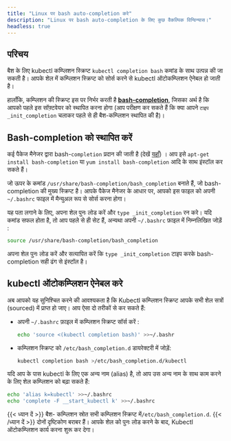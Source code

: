 ```yaml
---
title: "Linux पर bash auto-completion करे"
description: "Linux पर bash auto-completion के लिए कुछ वैकल्पिक विन्विन्यास।"
headless: true
---
```


 ## परिचय

 बैश के लिए kubectl  कम्प्लिशन स्क्रिप्ट `kubectl completion bash` कमांड के साथ उत्पन्न की जा सकती है।                         आपके शेल में  कम्प्लिशन  स्क्रिप्ट को सोर्स करने से kubectl ऑटोकम्प्लिशन ऐनेबल हो जाती है।

 हालाँकि, कम्प्लिशन की स्क्रिप्ट इस पर निर्भर करती है [**bash-completion**](https://github.com/scop/bash-completion), जिसका अर्थ है कि आपको पहले इस सॉफ़्टवेयर को स्थापित करना होगा (आप परीक्षण कर सकते हैं कि क्या आपने `टाइप _init_completion`  चलाकर पहले से ही बैश-कम्प्लिशन स्थापित की है)।

 ## Bash-completion को स्थापित करें

कई पैकेज मैनेजर द्वारा bash-`completion` प्रदान की जाती है (देखें [यहाँ](https://github.com/scop/bash-completion#installation)) । आप इसे `apt-get install bash-completion` या `yum install bash-completion` आदि के साथ इंस्टॉल कर सकते हैं।

जो ऊपर के कमांड `/usr/share/bash-completion/bash_completion` बनाते हैं, जो bash-completion की मुख्य स्क्रिप्ट है। आपके पैकेज मैनेजर के आधार पर, आपको इस फाइल को अपनी `~/.bashrc` फाइल में मैन्युअल रूप से सोर्स करना होगा।

यह पता लगाने के लिए, अपना शेल पुनः लोड करें और `type _init_completion` रन करे। यदि कमांड  सफल होता है, तो आप पहले से ही सेट हैं, अन्यथा अपनी `~/.bashrc` फ़ाइल में निम्नलिखित जोड़ें :
```bash
source /usr/share/bash-completion/bash_completion
```

अपना शेल पुनः लोड करें और सत्यापित करें कि `type _init_completion` टाइप करके bash-completion सही ढंग से इंस्टॉल है।

## kubectl ऑटोकम्प्लिशन ऐनेबल करे

अब आपको यह सुनिश्चित करने की आवश्यकता है कि Kubectl  कम्प्लिशन स्क्रिप्ट आपके सभी शेल सत्रों (sourced) में प्राप्त हो जाए। आप ऐसा दो तरीकों से कर सकते हैं:

- अपनी `~/.bashrc` फ़ाइल में  कम्प्लिशन स्क्रिप्ट सॉर्स करें :

   ```bash
  echo 'source <(kubectl completion bash)' >>~/.bashr
  ```
 -  कम्प्लिशन स्क्रिप्ट को `/etc/bash_completion.d` डायरेक्टरी में जोड़ें:
    ```bash
    kubectl completion bash >/etc/bash_completion.d/kubectl
    ```
    

यदि आप के पास kubectl के लिए एक अन्य नाम (alias) है, तो आप उस अन्य नाम के साथ काम करने के लिए शेल कम्प्लिशन को बढ़ा सकते हैं:    
```bash
echo 'alias k=kubectl' >>~/.bashrc
echo 'complete -F __start_kubectl k' >>~/.bashrc
```
{{< ध्यान दें >}}
बैश- कम्प्लिशन स्रोत सभी कम्प्लिशन स्क्रिप्ट में`/etc/bash_completion.d`.
{{< /ध्यान दें >}}
दोनों दृष्टिकोण बराबर हैं। आपके शेल को पुनः लोड करने के बाद, Kubectl ऑटोकम्प्लिशन कार्य करना शुरू कर देगा।
